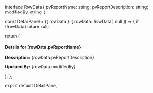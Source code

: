 interface RowData {
  pvReportName: string;
  pvReportDescription: string;
  modifiedBy: string;
}

const DetailPanel = ({ rowData }: { rowData: RowData | null }) => {
  if (!rowData) return null;

  return (
    <div className="detail-panel">
      <h4>Details for {rowData.pvReportName}</h4>
      <p><strong>Description:</strong> {rowData.pvReportDescription}</p>
      <p><strong>Updated By:</strong> {rowData.modifiedBy}</p>
    </div>
  );
};

export default DetailPanel;

